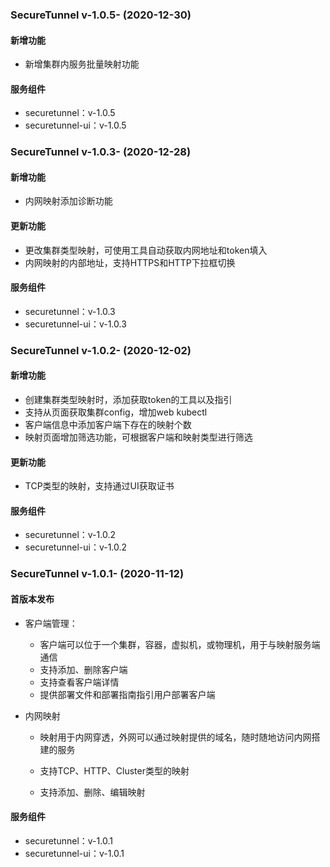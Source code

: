 ### SecureTunnel v-1.0.5- (2020-12-30)

#### 新增功能

 - 新增集群内服务批量映射功能

#### 服务组件

- securetunnel：v-1.0.5
- securetunnel-ui：v-1.0.5

### SecureTunnel v-1.0.3- (2020-12-28)

#### 新增功能

 - 内网映射添加诊断功能

#### 更新功能

 - 更改集群类型映射，可使用工具自动获取内网地址和token填入
 - 内网映射的内部地址，支持HTTPS和HTTP下拉框切换


#### 服务组件

- securetunnel：v-1.0.3
- securetunnel-ui：v-1.0.3



### SecureTunnel v-1.0.2- (2020-12-02)

#### 新增功能

 - 创建集群类型映射时，添加获取token的工具以及指引
 - 支持从页面获取集群config，增加web kubectl
 - 客户端信息中添加客户端下存在的映射个数
 - 映射页面增加筛选功能，可根据客户端和映射类型进行筛选


#### 更新功能

 - TCP类型的映射，支持通过UI获取证书


#### 服务组件

- securetunnel：v-1.0.2
- securetunnel-ui：v-1.0.2



### SecureTunnel v-1.0.1- (2020-11-12)

#### 首版本发布

- 客户端管理：

  - 客户端可以位于一个集群，容器，虚拟机，或物理机，用于与映射服务端通信
  - 支持添加、删除客户端
  - 支持查看客户端详情
  - 提供部署文件和部署指南指引用户部署客户端

- 内网映射

  - 映射用于内网穿透，外网可以通过映射提供的域名，随时随地访问内网搭建的服务

  - 支持TCP、HTTP、Cluster类型的映射

  - 支持添加、删除、编辑映射

#### 服务组件

- securetunnel：v-1.0.1
- securetunnel-ui：v-1.0.1

